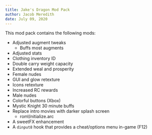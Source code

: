 ```yaml
---
title: Jake's Dragon Mod Pack
author: Jacob Meredith
date: July 09, 2020
---
```


This mod pack contains the following mods:

- Adjusted augment tweaks
	- Buffs most augments
- Adjusted stats
- Clothing inventory ID
- Double carry weight capacity
- Extended weal and prosperity
- Female nudes
- GUI and glow retexture
- Icons retexture
- Increased RC rewards
- Male nudes
- Colorful buttons (Xbox)
- Mystic Knight 30 minute buffs
- Replace intro movies with darker splash screen
	- rom\Initialize.arc
- A sweetFX enhancement
- A `dinput8` hook that provides a cheat/options menu in-game (F12)
